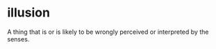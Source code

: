 illusion
========

A thing that is or is likely to be wrongly perceived or interpreted by the senses.
